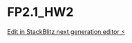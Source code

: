 # FP2.1_HW2

[Edit in StackBlitz next generation editor ⚡️](https://stackblitz.com/~/github.com/sanjayxzz/FP2.1_HW2)